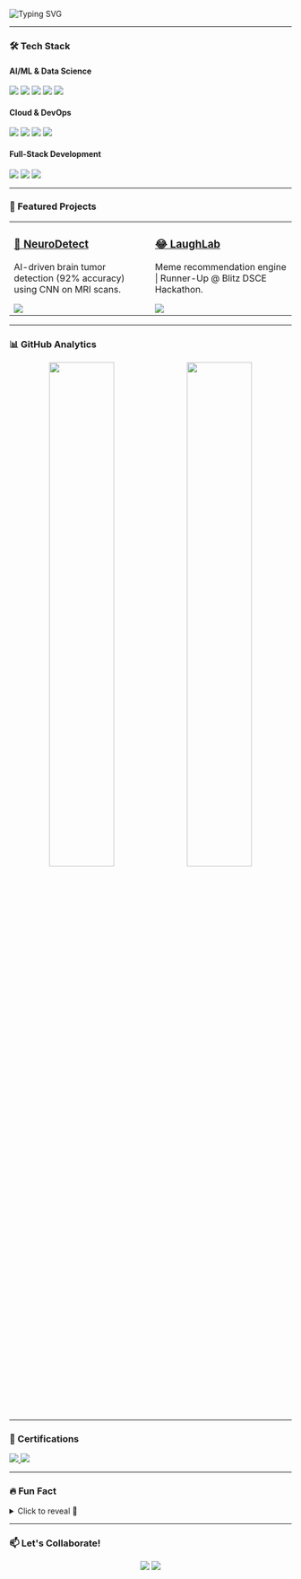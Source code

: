 ![Typing SVG](https://readme-typing-svg.demolab.com?font=Fira+Code&pause=1000&color=22D3EE&width=435&lines=Hey+There!+👋;I'm+Allwin+Romario)

---

### **🛠️ Tech Stack**
#### **AI/ML & Data Science**
<div>
  <img src="https://img.shields.io/badge/Python-3776AB?logo=python&logoColor=white&style=for-the-badge" />
  <img src="https://img.shields.io/badge/TensorFlow-FF6F00?logo=tensorflow&logoColor=white&style=for-the-badge" />
  <img src="https://img.shields.io/badge/PySpark-E25A1C?logo=apachespark&logoColor=white&style=for-the-badge" />
  <img src="https://img.shields.io/badge/Pandas-150458?logo=pandas&logoColor=white&style=for-the-badge" />
  <img src="https://img.shields.io/badge/Tableau-E97627?logo=tableau&logoColor=white&style=for-the-badge" />
</div>

#### **Cloud & DevOps**
<div>
  <img src="https://img.shields.io/badge/AWS-232F3E?logo=amazonaws&logoColor=white&style=for-the-badge" />
  <img src="https://img.shields.io/badge/Docker-2496ED?logo=docker&logoColor=white&style=for-the-badge" />
  <img src="https://img.shields.io/badge/Terraform-7B42BC?logo=terraform&logoColor=white&style=for-the-badge" />
  <img src="https://img.shields.io/badge/Kubernetes-326CE5?logo=kubernetes&logoColor=white&style=for-the-badge" />
</div>

#### **Full-Stack Development**
<div>
  <img src="https://img.shields.io/badge/React-61DAFB?logo=react&logoColor=black&style=for-the-badge" />
  <img src="https://img.shields.io/badge/Node.js-339933?logo=node.js&logoColor=white&style=for-the-badge" />
  <img src="https://img.shields.io/badge/MongoDB-47A248?logo=mongodb&logoColor=white&style=for-the-badge" />
</div>

---

### **🚀 Featured Projects**
<table>
  <tr>
    <td width="50%">
      <h3><a href="https://github.com/allwinromario/NeuroDetect">🧠 NeuroDetect</a></h3>
      <p>AI-driven brain tumor detection (92% accuracy) using CNN on MRI scans.</p>
      <img src="https://github-readme-stats.vercel.app/api/pin/?username=allwinromario&repo=NeuroDetect&theme=radical" />
    </td>
    <td width="50%">
      <h3><a href="https://github.com/allwinromario/LaughLab">😂 LaughLab</a></h3>
      <p>Meme recommendation engine | Runner-Up @ Blitz DSCE Hackathon.</p>
      <img src="https://github-readme-stats.vercel.app/api/pin/?username=allwinromario&repo=LaughLab&theme=radical" />
    </td>
  </tr>
</table>

---

### **📊 GitHub Analytics**
<div align="center">
  <img src="https://github-readme-stats.vercel.app/api?username=allwinromario&show_icons=true&theme=radical&hide_border=true&include_all_commits=true" width="48%" />
  <img src="https://github-readme-streak-stats.herokuapp.com/?user=allwinromario&theme=radical&hide_border=true" width="48%" />
</div>

---

### **🎯 Certifications**
<div>
  <a href="https://www.coursera.org/account/accomplishments/certificate/XYZ123">
    <img src="https://img.shields.io/badge/Coursera-Neural_Networks-0056D2?logo=coursera&logoColor=white&style=flat" />
  </a>
  <a href="https://www.credly.com/badges/ABC123">
    <img src="https://img.shields.io/badge/IBM-Cloud_Professional-054ADA?logo=ibm&logoColor=white&style=flat" />
  </a>
</div>

---

### **🔥 Fun Fact**
<details>
  <summary>Click to reveal 👀</summary>
  <br>
  <p>⚡ I once trained a model to generate memes from my WhatsApp chats! (Spoiler: It was hilariously bad.)</p>
</details>

---

### **📫 Let's Collaborate!**
<p align="center">
  <a href="mailto:youremail@gmail.com"><img src="https://img.shields.io/badge/Gmail-EA4335?logo=gmail&logoColor=white&style=for-the-badge" /></a>
  <a href="https://twitter.com/yourhandle"><img src="https://img.shields.io/badge/Twitter-1DA1F2?logo=twitter&logoColor=white&style=for-the-badge" /></a>
</p>
